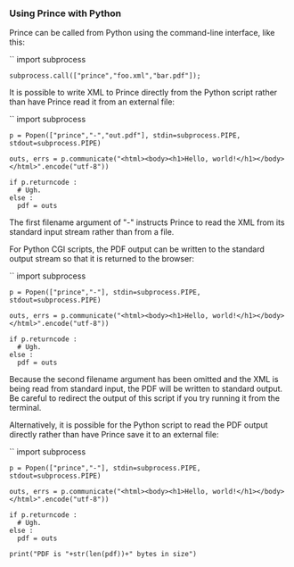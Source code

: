 ### Using Prince with Python

Prince can be called from Python using the command-line interface, like this:

``
    import subprocess

    subprocess.call(["prince","foo.xml","bar.pdf"]);

It is possible to write XML to Prince directly from the Python script rather than have Prince read it from an external file:

``
    import subprocess

    p = Popen(["prince","-","out.pdf"], stdin=subprocess.PIPE, stdout=subprocess.PIPE)

    outs, errs = p.communicate("<html><body><h1>Hello, world!</h1></body></html>".encode("utf-8"))

    if p.returncode :
      # Ugh.
    else :
      pdf = outs

The first filename argument of "-" instructs Prince to read the XML from its standard input stream rather than from a file.

For Python CGI scripts, the PDF output can be written to the standard output stream so that it is returned to the browser:

``
    import subprocess

    p = Popen(["prince","-"], stdin=subprocess.PIPE, stdout=subprocess.PIPE)

    outs, errs = p.communicate("<html><body><h1>Hello, world!</h1></body></html>".encode("utf-8"))

    if p.returncode :
      # Ugh.
    else :
      pdf = outs

Because the second filename argument has been omitted and the XML is being read from standard input, the PDF will be written to standard output. Be careful to redirect the output of this script if you try running it from the terminal.

Alternatively, it is possible for the Python script to read the PDF output directly rather than have Prince save it to an external file:

``
    import subprocess

    p = Popen(["prince","-"], stdin=subprocess.PIPE, stdout=subprocess.PIPE)

    outs, errs = p.communicate("<html><body><h1>Hello, world!</h1></body></html>".encode("utf-8"))

    if p.returncode :
      # Ugh.
    else :
      pdf = outs

    print("PDF is "+str(len(pdf))+" bytes in size")


